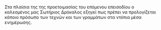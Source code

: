 Στα πλαίσια της της προετοιμασίας του επόμενου επεισοδίου ο καλεσμένος μας Σωτήριος Δρόκαλος εξηγεί πως πρέπει να προλογίζεται κάποιο πρόσωπο των τεχνών και των γραμμάτων στα ντόπια μέσα ενημέρωσης.
